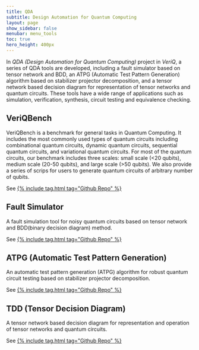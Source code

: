 ```yaml
---
title: QDA
subtitle: Design Automation for Quantum Computing
layout: page
show_sidebar: false
menubar: menu_tools
toc: true
hero_height: 400px
---
```


In *QDA (Design Automation for Quantum Computing)* project in *VeriQ*, a series of QDA tools are developed, including a fault simulator based on tensor network and BDD, an ATPG (Automatic Test Pattern Generation) algorithm based on stabilizer projector decomposition, and a tensor network based decision diagram for representation of tensor networks and quantum circuits. These tools have a wide range of applications such as simulation, verification, synthesis, circuit testing and equivalence checking.

## VeriQBench
VeriQBench is a benchmark for general tasks in Quantum Computing. It includes the most commonly used types of quantum circuits including combinational quantum circuits, dynamic quantum circuits, sequential quantum circuits, and variational quantum circuits. For most of the quantum circuits, our benchmark includes three scales: small scale (<20 qubits), medium scale (20-50 qubits), and large scale (>50 qubits). We also provide a series of scrips for users to generate quantum circuits of arbitrary number of qubits.

See [{% include tag.html tag="Github Repo" %}](https://github.com/Veri-Q/Benchmark)


## Fault Simulator
A fault simulation tool for noisy quantum circuits based on tensor network and BDD(binary decision diagram) method.

See [{% include tag.html tag="Github Repo" %}](https://github.com/hmy98213/Fault-Simulation)

## ATPG (Automatic Test Pattern Generation)
An automatic test pattern generation (ATPG) algorithm for robust quantum circuit testing based on stabilizer projector decomposition.

See [{% include tag.html tag="Github Repo" %}](https://github.com/cccorn/Q-ATPG)

## TDD (Tensor Decision Diagram)
A tensor network based decision diagram for representation and operation of tensor networks and quantum circuits.

See [{% include tag.html tag="Github Repo" %}](https://github.com/Veriqc/TDD)
